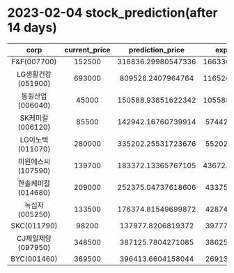 # 2023-02-04 stock_prediction(after 14 days)

|   corp   |   current_price   |   prediction_price   |   expected_profit   |
|:--------:|:-----------------:|:--------------------:|:-------------------:|
|F&F(007700)|152500|318836.29980547336|166336.29980547336|
|LG생활건강(051900)|693000|809526.2407964764|116526.24079647637|
|동원산업(006040)|45000|150588.93851622342|105588.93851622342|
|SK케미칼(006120)|85500|142942.16760739914|57442.16760739914|
|LG이노텍(011070)|280000|335202.25531723676|55202.25531723676|
|미원에스씨(107590)|139700|183372.13365767105|43672.133657671046|
|한솔케미칼(014680)|209000|252375.04737618606|43375.04737618606|
|녹십자(005250)|133500|176374.81549699872|42874.81549699872|
|SKC(011790)|98200|137977.8206819372|39777.82068193721|
|CJ제일제당(097950)|348500|387125.7804271085|38625.78042710852|
|BYC(001460)|369500|396413.6604158044|26913.66041580442|
